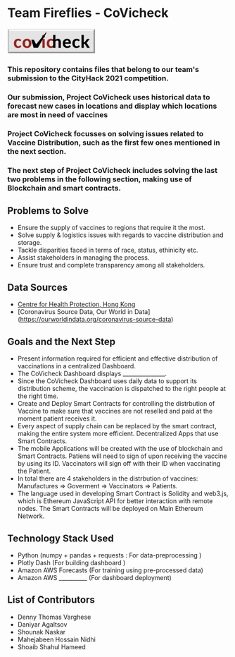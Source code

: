 # Team Fireflies - CoVicheck

<img src="images/covicheckLogo.jpeg" width="200" alt="covicheck_logo"/>

### This repository contains files that belong to our team's submission to the CityHack 2021 competition.

### Our submission, Project CoVicheck uses historical data to forecast new cases in locations and display which locations are most in need of vaccines 

### Project CoVicheck focusses on solving issues related to Vaccine Distribution, such as the first few ones mentioned in the next section.
### The next step of Project CoVicheck includes solving the last two problems in the following section, making use of Blockchain and smart contracts.
## Problems to Solve
- Ensure the supply of vaccines to regions that require it the most.
- Solve supply & logistics issues with regards to vaccine distribution and storage.
- Tackle disparities faced in terms of race, status, ethinicity etc. 
- Assist stakeholders in managing the process.
- Ensure trust and complete transparency among all stakeholders.

## Data Sources
- [Centre for Health Protection, Hong Kong](https://www.chp.gov.hk/)
- [Coronavirus Source Data, Our World in Data] (https://ourworldindata.org/coronavirus-source-data)

## Goals and the Next Step
- Present information required for efficient and effective distribution of vaccinations in a centralized Dashboard.
- The CoVicheck Dashboard displays _______________.
- Since the CoVicheck Dashboard uses daily data to support its distribution scheme, the vaccination is dispatched to the right people at the right time.
- Create and Deploy Smart Contracts for controlling the distrbution of Vaccine to make sure that vaccines are not reselled and paid at the moment patient receives it.
- Every aspect of supply chain can be replaced by the smart contract, making the entire system more efficient. Decentralized Apps that use Smart Contracts.
- The mobile Applications will be created with the use of blockchain and Smart Contracts. Patiens will need to sign of upon receiving the vaccine by using its ID. Vaccinators will sign off with their ID when vaccinating the Patient.
- In total there are 4 stakeholders in the distrbution of vaccines: Manufactures => Goverment => Vaccinators => Patients.
- The language used in developing Smart Contract is Solidity and web3.js, which is Ethereum JavaScript API for better interaction with remote nodes. The Smart Contracts will be deployed on Main Ethereum Network. 





## Technology Stack Used
- Python (numpy + pandas + requests : For data-preprocessing )
- Plotly Dash (For building dashboard )
- Amazon AWS Forecasts (For training using pre-processed data)
- Amazon AWS __________ (For dashboard deployment)



## List of Contributors
- Denny Thomas Varghese
- Daniyar Agaltsov
- Shounak Naskar
- Mahejabeen Hossain Nidhi
- Shoaib Shahul Hameed


